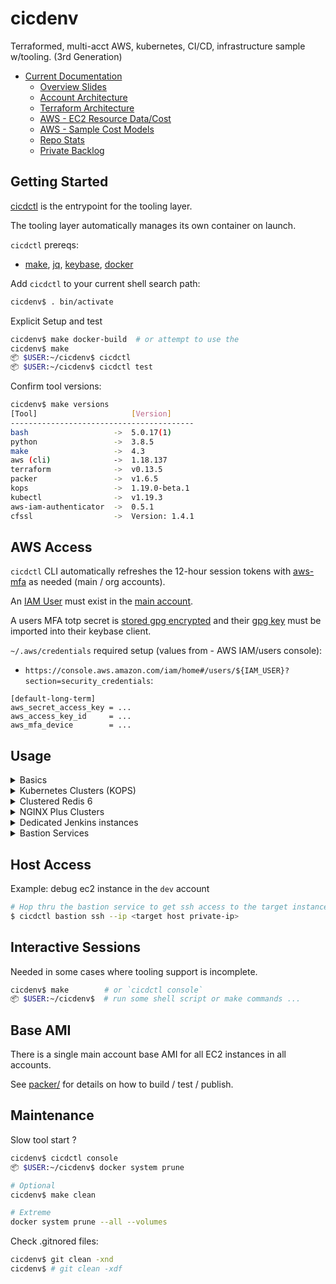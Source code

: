 # cicdenv
Terraformed, multi-acct AWS, kubernetes, CI/CD, infrastructure sample w/tooling.
(3rd Generation)

* [Current Documentation](https://github.com/cicdenv/cicdenv/wiki)
  * [Overview Slides](https://docs.google.com/presentation/d/1zqD1LQgQZK1_uJGTdZ64SRYV2dtpdqbiJrH-Ekr7JKs/)
  * [Account Architecture](https://github.com/cicdenv/cicdenv/wiki#accounts)
  * [Terraform Architecture](https://github.com/cicdenv/cicdenv/wiki#terraform)
  * [AWS - EC2 Resource Data/Cost](https://docs.google.com/spreadsheets/d/1D9WSyOVBW8kTfA97Ucx4X4G8q0j2lJbTjKL6Uzu8brg/)
  * [AWS - Sample Cost Models](https://docs.google.com/spreadsheets/d/1f5KpwT0FVM6el1KJLpqSFVZLV-587K36JfXiOzzx0z0/)
  * [Repo Stats](https://github.com/cicdenv/cicdenv/wiki/cloc-output#2020-07)
  * [Private Backlog](https://github.com/vogtech/cicdenv/issues)

## Getting Started
[cicdctl](bin/cicdctl) is the entrypoint for the tooling layer.

The tooling layer automatically manages its own container on launch.

`cicdctl` prereqs:
* [make](https://www.gnu.org/software/make/manual/make.html), [jq](https://stedolan.github.io/jq/), [keybase](https://keybase.io/), [docker](https://docs.docker.com/reference/)


Add `cicdctl` to your current shell search path:
```bash
cicdenv$ . bin/activate
```

Explicit Setup and test
```bash
cicdenv$ make docker-build  # or attempt to use the 
cicdenv$ make
📦 $USER:~/cicdenv$ cicdctl
📦 $USER:~/cicdenv$ cicdctl test
```

Confirm tool versions:
```bash
cicdenv$ make versions
[Tool]                     [Version]
-----------------------------------------
bash                   ->  5.0.17(1)
python                 ->  3.8.5
make                   ->  4.3
aws (cli)              ->  1.18.137
terraform              ->  v0.13.5
packer                 ->  v1.6.5
kops                   ->  1.19.0-beta.1
kubectl                ->  v1.19.3
aws-iam-authenticator  ->  0.5.1
cfssl                  ->  Version: 1.4.1
```

## AWS Access
`cicdctl` CLI automatically refreshes the 12-hour session tokens with 
[aws-mfa](https://github.com/dcoker/awsmfa/) as needed
(main / org accounts).

An [IAM User](terraform/iam-users.tfvars) must exist in the [main account](terraform/iam/users).

A users MFA totp secret is [stored gpg encrypted](mfa-virtual-devices/) and
their [gpg key](terraform/iam-users.tfvars) must be imported into their keybase client.

`~/.aws/credentials` required setup (values from - AWS IAM/users console):
* `https://console.aws.amazon.com/iam/home#/users/${IAM_USER}?section=security_credentials`:
```
[default-long-term]
aws_secret_access_key = ...
aws_access_key_id     = ...
aws_mfa_device        = ...
```

## Usage
<details>
  <summary>Basics</summary>

Sample terraform only session in the `dev` account  
```bash
# Turn on private subnet NAT gateways
$ cicdctl terraform apply network/routing:dev -auto-approve

# Bring up services
$ cicdctl terraform <apply|create|...> <component>:<account>

# Turn down services
$ cicdctl terraform <destroy> <component>:<account>

# Turn off private subnet NAT gateways
$ cicdctl terraform destroy network/routing:dev -force
```

</details>

<details>
  <summary>Kubernetes Clusters (KOPS)</summary>

* [Kubernetes as a Service Overview](https://docs.google.com/presentation/d/12OyOXtvkYO4D6Y85AVPfGZQY1yVOoho8xhEFiDBino4/)

Example: KOPS 1.18.0-beta.2 cluster in the `dev` account with default settings
```bash
# Create a new v1.18.0-beta2 kops kubernetes cluster
$ cicdctl cluster create 1-19:dev -auto-approve
$ cicdctl cluster validate 1-19:dev
$ cicdctl kubectl 1-19:dev ...

# Dispose of the new kops kubernetes cluster 
$ cicdctl cluster destroy 1-19:dev -force
```

Example: Large cluster - 18 node, 1000GB+ mem, 144 vCPUs, 90TB storage
```bash
# Create the kubernetes cluster
$ cicdctl cluster create 1-19-large:dev -auto-approve  \
    master_instance_type=c5d.xlarge                      \
    node_instance_type=i3en.2xlarge                      \
    nodes_per_az=6
$ cicdctl cluster validate 1-19-large:dev
...

INSTANCE GROUPS
NAME      ROLE  MACHINETYPE MIN MAX SUBNETS
master-us-west-2a Master  c5d.xlarge  1  1  private-us-west-2a
master-us-west-2b Master  c5d.xlarge  1  1  private-us-west-2b
master-us-west-2c Master  c5d.xlarge  1  1  private-us-west-2c
nodes-us-west-2a  Node  i3en.2xlarge  6 30  private-us-west-2a
nodes-us-west-2b  Node  i3en.2xlarge  6 30  private-us-west-2b
nodes-us-west-2c  Node  i3en.2xlarge  6 30  private-us-west-2c

NODE STATUS
NAME            ROLE  READY
ip-... node    True
ip-... node    True
ip-... node    True
ip-... master  True
ip-... node    True
ip-... node    True
ip-... node    True
ip-... node    True
ip-... node    True
ip-... node    True
ip-... node    True
ip-... master  True
ip-... node    True
ip-... node    True
ip-... node    True
ip-... master  True
ip-... node    True
ip-... node    True
ip-... node    True
ip-... node    True
ip-... node    True

Your cluster 1-19-large-kops.dev.cicdenv.com is ready

$ cicdctl kubectl 1-19-large:dev ...

# Dispose
$ cicdctl cluster destroy 1-19-large:dev -force

# Turn off private subnet NAT gateways
$ cicdctl terraform destroy network/routing:dev -force
```

</details>

<details>
  <summary>Clustered Redis 6</summary>

* [Redis as a Service Overview](https://docs.google.com/presentation/d/1ToFI-Ooa2M4Ap1eKzkM2Ts2ERLhgaQN_S7JoG_Kog4o/)


Example: `cache` cluster in `dev` account  
```bash
# Bring up 'm5dn.4xlarge' mutli-zone cluster
$ cicdctl redis create cache:dev -auto-approve instance_type=m5dn.4xlarge

# Turn off cluster
$ cicdctl redis destroy cache:dev -force

# Turn off private subnet NAT gateways
$ cicdctl terraform destroy network/routing:dev -force
```

</details>

<details>
  <summary>NGINX Plus Clusters</summary>

* [NGINX Plus as a Service Overview](https://docs.google.com/presentation/d/1wMTN74nX_8IqR3Q4_dVD31QKlsjrdL4FswWry0ZHz9k/)

Example: `web` cluster in `dev` account  
```bash
# Bring up 'm5dn.2xlarge' mutli-zone cluster
$ cicdctl nginx create web:dev -auto-approve instance_type=m5dn.2xlarge

# Turn off cluster
$ cicdctl nginx destroy web:dev -force

# Turn off private subnet NAT gateways
$ cicdctl terraform destroy network/routing:dev -force
```

</details>

<details>
  <summary>Dedicated Jenkins instances</summary>
  
* [Jenkins as a Service Overview](https://docs.google.com/presentation/d/1OjWUfC8R4ty7fspi5A1BPYFhTqreb2EsLAo85lRw3os/)

Example: `dev` account, `dist`, `test` Jenkins instances:
```bash
# Create Jenkins instances
$ cicdctl jenkins create dist:dev --type distributed -auto-approve
$ cicdctl jenkins create test:dev --type colocated   -auto-approve

# Cleanup
$ cicdctl jenkins destroy dist:dev --type distributed -force
$ cicdctl jenkins destroy test:dev --type colocated   -force

# Turn off jenkins ingresses
$ cicdctl terraform destroy jenkins/routing:dev -force

# Turn off private subnet NAT gateways
$ cicdctl terraform destroy network/routing:dev -force
```

</details>

<details>
  <summary>Bastion Services</summary>

* [Bastion Service Overview](https://docs.google.com/presentation/d/19ytRvaBg0QrlciX1pEgoqATQSfBkOHdcAI-9S9lG_Kg/)

```bash
# Bring up bastion routing
$ cicdctl terraform apply network/bastion/routing:main -auto-approve

# Bring up bastion cluster
$ cicdctl terraform apply network/bastion:main -auto-approve

# Turn off bastion cluster
$ cicdctl terraform destroy network/bastion:main -force
```

</details>

## Host Access
Example: debug ec2 instance in the `dev` account
```bash
# Hop thru the bastion service to get ssh access to the target instance
$ cicdctl bastion ssh --ip <target host private-ip>
```

## Interactive Sessions
Needed in some cases where tooling support is incomplete.
```bash
cicdenv$ make        # or `cicdctl console`
📦 $USER:~/cicdenv$  # run some shell script or make commands ...
```

## Base AMI
There is a single main account base AMI for all EC2 instances in all accounts.

See [packer/](packer/) for details on how to build / test / publish.

## Maintenance
Slow tool start ?
```bash
cicdenv$ cicdctl console
📦 $USER:~/cicdenv$ docker system prune

# Optional
cicdenv$ make clean

# Extreme
docker system prune --all --volumes
```

Check .gitnored files:
```bash
cicdenv$ git clean -xnd
cicdenv$ # git clean -xdf
```